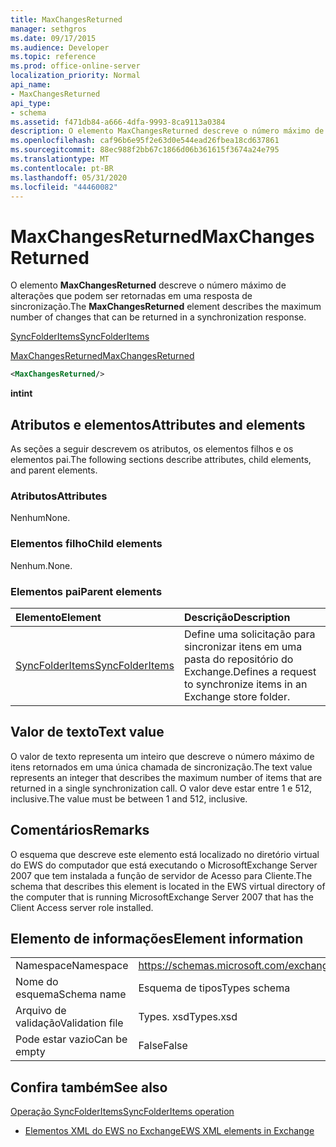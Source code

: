 ```yaml
---
title: MaxChangesReturned
manager: sethgros
ms.date: 09/17/2015
ms.audience: Developer
ms.topic: reference
ms.prod: office-online-server
localization_priority: Normal
api_name:
- MaxChangesReturned
api_type:
- schema
ms.assetid: f471db84-a666-4dfa-9993-8ca9113a0384
description: O elemento MaxChangesReturned descreve o número máximo de alterações que podem ser retornadas em uma resposta de sincronização.
ms.openlocfilehash: caf96b6e95f2e63d0e544ead26fbea18cd637861
ms.sourcegitcommit: 88ec988f2bb67c1866d06b361615f3674a24e795
ms.translationtype: MT
ms.contentlocale: pt-BR
ms.lasthandoff: 05/31/2020
ms.locfileid: "44460082"
---
```

# <a name="maxchangesreturned"></a><span data-ttu-id="8ed80-103">MaxChangesReturned</span><span class="sxs-lookup"><span data-stu-id="8ed80-103">MaxChangesReturned</span></span>

<span data-ttu-id="8ed80-104">O elemento **MaxChangesReturned** descreve o número máximo de alterações que podem ser retornadas em uma resposta de sincronização.</span><span class="sxs-lookup"><span data-stu-id="8ed80-104">The **MaxChangesReturned** element describes the maximum number of changes that can be returned in a synchronization response.</span></span> 
  
[<span data-ttu-id="8ed80-105">SyncFolderItems</span><span class="sxs-lookup"><span data-stu-id="8ed80-105">SyncFolderItems</span></span>](syncfolderitems.md)
  
[<span data-ttu-id="8ed80-106">MaxChangesReturned</span><span class="sxs-lookup"><span data-stu-id="8ed80-106">MaxChangesReturned</span></span>](maxchangesreturned.md)
  
```xml
<MaxChangesReturned/>
```

 <span data-ttu-id="8ed80-107">**int**</span><span class="sxs-lookup"><span data-stu-id="8ed80-107">**int**</span></span>
## <a name="attributes-and-elements"></a><span data-ttu-id="8ed80-108">Atributos e elementos</span><span class="sxs-lookup"><span data-stu-id="8ed80-108">Attributes and elements</span></span>

<span data-ttu-id="8ed80-109">As seções a seguir descrevem os atributos, os elementos filhos e os elementos pai.</span><span class="sxs-lookup"><span data-stu-id="8ed80-109">The following sections describe attributes, child elements, and parent elements.</span></span>
  
### <a name="attributes"></a><span data-ttu-id="8ed80-110">Atributos</span><span class="sxs-lookup"><span data-stu-id="8ed80-110">Attributes</span></span>

<span data-ttu-id="8ed80-111">Nenhum</span><span class="sxs-lookup"><span data-stu-id="8ed80-111">None.</span></span>
  
### <a name="child-elements"></a><span data-ttu-id="8ed80-112">Elementos filho</span><span class="sxs-lookup"><span data-stu-id="8ed80-112">Child elements</span></span>

<span data-ttu-id="8ed80-113">Nenhum.</span><span class="sxs-lookup"><span data-stu-id="8ed80-113">None.</span></span>
  
### <a name="parent-elements"></a><span data-ttu-id="8ed80-114">Elementos pai</span><span class="sxs-lookup"><span data-stu-id="8ed80-114">Parent elements</span></span>

|<span data-ttu-id="8ed80-115">**Elemento**</span><span class="sxs-lookup"><span data-stu-id="8ed80-115">**Element**</span></span>|<span data-ttu-id="8ed80-116">**Descrição**</span><span class="sxs-lookup"><span data-stu-id="8ed80-116">**Description**</span></span>|
|:-----|:-----|
|[<span data-ttu-id="8ed80-117">SyncFolderItems</span><span class="sxs-lookup"><span data-stu-id="8ed80-117">SyncFolderItems</span></span>](syncfolderitems.md) <br/> |<span data-ttu-id="8ed80-118">Define uma solicitação para sincronizar itens em uma pasta do repositório do Exchange.</span><span class="sxs-lookup"><span data-stu-id="8ed80-118">Defines a request to synchronize items in an Exchange store folder.</span></span>  <br/> |
   
## <a name="text-value"></a><span data-ttu-id="8ed80-119">Valor de texto</span><span class="sxs-lookup"><span data-stu-id="8ed80-119">Text value</span></span>

<span data-ttu-id="8ed80-120">O valor de texto representa um inteiro que descreve o número máximo de itens retornados em uma única chamada de sincronização.</span><span class="sxs-lookup"><span data-stu-id="8ed80-120">The text value represents an integer that describes the maximum number of items that are returned in a single synchronization call.</span></span> <span data-ttu-id="8ed80-121">O valor deve estar entre 1 e 512, inclusive.</span><span class="sxs-lookup"><span data-stu-id="8ed80-121">The value must be between 1 and 512, inclusive.</span></span>
  
## <a name="remarks"></a><span data-ttu-id="8ed80-122">Comentários</span><span class="sxs-lookup"><span data-stu-id="8ed80-122">Remarks</span></span>

<span data-ttu-id="8ed80-123">O esquema que descreve este elemento está localizado no diretório virtual do EWS do computador que está executando o MicrosoftExchange Server 2007 que tem instalada a função de servidor de Acesso para Cliente.</span><span class="sxs-lookup"><span data-stu-id="8ed80-123">The schema that describes this element is located in the EWS virtual directory of the computer that is running MicrosoftExchange Server 2007 that has the Client Access server role installed.</span></span>
  
## <a name="element-information"></a><span data-ttu-id="8ed80-124">Elemento de informações</span><span class="sxs-lookup"><span data-stu-id="8ed80-124">Element information</span></span>

|||
|:-----|:-----|
|<span data-ttu-id="8ed80-125">Namespace</span><span class="sxs-lookup"><span data-stu-id="8ed80-125">Namespace</span></span>  <br/> |https://schemas.microsoft.com/exchange/services/2006/types  <br/> |
|<span data-ttu-id="8ed80-126">Nome do esquema</span><span class="sxs-lookup"><span data-stu-id="8ed80-126">Schema name</span></span>  <br/> |<span data-ttu-id="8ed80-127">Esquema de tipos</span><span class="sxs-lookup"><span data-stu-id="8ed80-127">Types schema</span></span>  <br/> |
|<span data-ttu-id="8ed80-128">Arquivo de validação</span><span class="sxs-lookup"><span data-stu-id="8ed80-128">Validation file</span></span>  <br/> |<span data-ttu-id="8ed80-129">Types. xsd</span><span class="sxs-lookup"><span data-stu-id="8ed80-129">Types.xsd</span></span>  <br/> |
|<span data-ttu-id="8ed80-130">Pode estar vazio</span><span class="sxs-lookup"><span data-stu-id="8ed80-130">Can be empty</span></span>  <br/> |<span data-ttu-id="8ed80-131">False</span><span class="sxs-lookup"><span data-stu-id="8ed80-131">False</span></span>  <br/> |
   
## <a name="see-also"></a><span data-ttu-id="8ed80-132">Confira também</span><span class="sxs-lookup"><span data-stu-id="8ed80-132">See also</span></span>



[<span data-ttu-id="8ed80-133">Operação SyncFolderItems</span><span class="sxs-lookup"><span data-stu-id="8ed80-133">SyncFolderItems operation</span></span>](syncfolderitems-operation.md)


- [<span data-ttu-id="8ed80-134">Elementos XML do EWS no Exchange</span><span class="sxs-lookup"><span data-stu-id="8ed80-134">EWS XML elements in Exchange</span></span>](ews-xml-elements-in-exchange.md)

